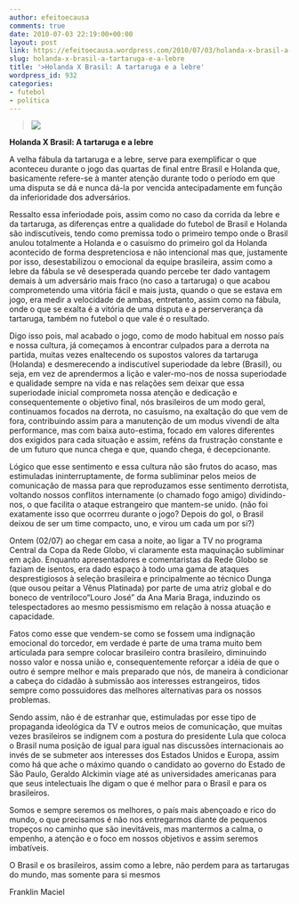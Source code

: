 ```yaml
---
author: efeitoecausa
comments: true
date: 2010-07-03 22:19:00+00:00
layout: post
link: https://efeitoecausa.wordpress.com/2010/07/03/holanda-x-brasil-a-tartaruga-e-a-lebre/
slug: holanda-x-brasil-a-tartaruga-e-a-lebre
title: '>Holanda X Brasil: A tartaruga e a lebre'
wordpress_id: 932
categories:
- futebol
- política
---
```


>[![](http://efeitoecausa.files.wordpress.com/2010/07/brasil_copaconfederacoes_get_230.jpg?w=300)](http://efeitoecausa.files.wordpress.com/2010/07/brasil_copaconfederacoes_get_230.jpg)
  
	 	 	 	 	 	  

**Holanda X Brasil: A tartaruga e a lebre**


  


A velha fábula da tartaruga e a lebre, serve para exemplificar o que aconteceu durante o jogo das quartas de final entre Brasil e Holanda que, basicamente refere-se à manter atenção durante todo o período em que uma disputa se dá e nunca dá-la por vencida antecipadamente em função da inferioridade dos adversários.


  


Ressalto essa inferiodade pois, assim como no caso da corrida da lebre e da tartaruga, as diferenças entre a qualidade do futebol de Brasil e Holanda são indiscutíveis, tendo como premissa todo o primeiro tempo onde o Brasil anulou totalmente a Holanda e o casuísmo do primeiro gol da Holanda acontecido de forma despretenciosa e não intencional mas que, justamente por isso, desestabilizou o emocional da equipe brasileira, assim como a lebre da fábula se vê desesperada quando percebe ter dado vantagem demais à um adversário mais fraco (no caso a tartaruga) o que acabou comprometendo uma vitória fácil e mais justa, quando o que se estava em jogo, era medir a velocidade de ambas, entretanto, assim como na fábula, onde o que se exalta é a vitória de uma disputa e a perserverança da tartaruga, também no futebol o que vale é o resultado.


  


Digo isso pois, mal acabado o jogo, como de modo habitual em nosso país e nossa cultura, já começamos à encontrar culpados para a derrota na partida, muitas vezes enaltecendo os supostos valores da tartaruga (Holanda) e desmerecendo a indiscutível superiodade da lebre (Brasil), ou seja, em vez de aprendermos a lição e valer-mo-nos de nossa superiodade e qualidade sempre na vida e nas relações sem deixar que essa superiodade inicial comprometa nossa atenção e dedicação e consequentemente o objetivo final, nós brasileiros de um modo geral, continuamos focados na derrota, no casuísmo, na exaltação do que vem de fora, contribuindo assim para a manutenção de um modus vivendi de alta performance, mas com baixa auto-estima, focado em valores diferentes dos exigidos para cada situação e assim, reféns da frustração constante e de um futuro que nunca chega e que, quando chega, é decepcionante.


  


Lógico que esse sentimento e essa cultura não são frutos do acaso, mas estimuladas ininterruptamente, de forma subliminar pelos meios de comunicação de massa para que reproduzamos esse sentimento derrotista, voltando nossos conflitos internamente (o chamado fogo amigo) dividindo-nos, o que facilita o ataque estrangeiro que mantem-se unido. (não foi exatamente isso que ocorrreu durante o jogo? Depois do gol, o Brasil deixou de ser um time compacto, uno, e virou um cada um por si?)


  


Ontem (02/07) ao chegar em casa a noite, ao ligar a TV no programa Central da Copa da Rede Globo, vi claramente esta maquinação subliminar em ação. Enquanto apresentadores e comentaristas da Rede Globo se faziam de isentos, era dado espaço à todo uma gama de ataques desprestigiosos à seleção brasileira e principalmente ao técnico Dunga (que ousou peitar a Vênus Platinada) por parte de uma atriz global e do boneco de ventríloco“Louro José” da Ana Maria Braga, induzindo os telespectadores ao mesmo pessismismo em relação à nossa atuação e capacidade.


  


Fatos como esse que vendem-se como se fossem uma indignação emocional do torcedor, em verdade é parte de uma trama muito bem articulada para sempre colocar brasileiro contra brasileiro, diminuindo nosso valor e nossa união e, consequentemente reforçar a idéia de que o outro é sempre melhor e mais preparado que nós, de maneira à condicionar a cabeça do cidadão à submissão aos interesses estrangeiros, tidos sempre como possuidores das melhores alternativas para os nossos problemas.


  


Sendo assim, não é de estranhar que, estimuladas por esse tipo de propaganda ideológica da TV e outros meios de comunicação, que muitas vezes brasileiros se indignem com a postura do presidente Lula que coloca o Brasil numa posição de igual para igual nas discussões internacionais ao invés de se submeter aos interesses dos Estados Unidos e Europa, assim como há que ache o máximo quando o candidato ao governo do Estado de São Paulo, Geraldo Alckimin viage até as universidades americanas para que seus intelectuais lhe digam o que é melhor para o Brasil e para os brasileiros.


  


Somos e sempre seremos os melhores, o país mais abençoado e rico do mundo, o que precisamos é não nos entregarmos diante de pequenos tropeços no caminho que são inevitáveis, mas mantermos a calma, o empenho, a atenção e o foco em nossos objetivos e assim seremos imbatíveis.


  


O Brasil e os brasileiros, assim como a lebre, não perdem para as tartarugas do mundo, mas somente para si mesmos


  


Franklin Maciel


  

